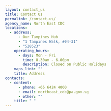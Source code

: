 ```yaml
---
layout: contact_us
title: Contact Us
permalink: /contact-us/
agency_name: North East CDC
locations:
  - address:
      - Our Tampines Hub
      - "1 Tampines Walk, #04-31"
      - "528523"
    operating_hours:
      - days: Mon - Fri
        time: 8.30am - 6.00pm
        description: Closed on Public Holidays
    maps_link: ""
    title: Address
contacts:
  - content:
      - phone: +65 6424 4000
      - email: northeast_cdc@pa.gov.sg
      - other: ""
    title: " "
---
```

